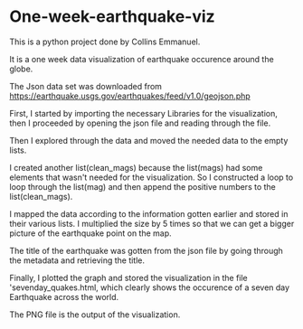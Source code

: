 # One-week-earthquake-viz

This is a python project done by Collins Emmanuel. 

It is a one week data visualization of earthquake occurence around the globe. 

The Json data set was downloaded from https://earthquake.usgs.gov/earthquakes/feed/v1.0/geojson.php 

First, I started by importing the necessary Libraries for the visualization, then I proceeded 
by opening the json file and reading through the file. 

Then I explored through the data and moved the needed data to the empty lists. 

I created another list(clean_mags) because the list(mags) had some elements that wasn't needed 
for the visualization. So I constructed a loop to loop through the list(mag) and then append the
positive numbers to the list(clean_mags). 

I mapped the data according to the information gotten earlier and stored in their various lists. 
I multiplied the size by 5 times so that we can get a bigger picture of the earthquake point on the map. 

The title of the earthquake was gotten from the json file by going through the metadata and retrieving the title. 

Finally, I plotted the graph and stored the visualization in the file 'sevenday_quakes.html, which clearly shows 
the occurence of a seven day Earthquake across the world. 

The PNG file is the output of the visualization. 



